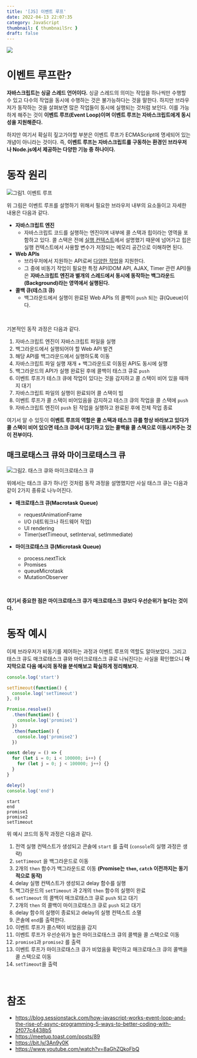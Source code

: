 ```yaml
---
title: '[JS] 이벤트 루프'
date: 2022-04-13 22:07:35
category: JavaScript
thumbnail: { thumbnailSrc }
draft: false
---
```


![](./images/thumbNail.gif)

# 이벤트 루프란?

**자바스크립트는 싱글 스레드 언어이다.** 싱글 스레드의 의미는 작업을 하나씩만 수행할 수 있고 다수의 작업을 동시에 수행하는 것은 불가능하다는 것을 말한다. 하지만 브라우저가 동작하는 것을 살펴보면 많은 작업들이 동시에 실행되는 것처럼 보인다. 이를 가능하게 해주는 것이 **이벤트 루프(Event Loop)이며 이벤트 루프는 자바스크립트에게 동시성을 지원해준다.**

하지만 여기서 확실히 짚고가야할 부분은 이벤트 루프가 ECMAScript에 명세되어 있는 개념이 아니라는 것이다. 즉, **이벤트 루프는 자바스크립트를 구동하는 환경인 브라우저나 Node.js에서 제공하는 다양한 기능 중 하나이다.**

# 동작 원리

![그림1. 이벤트 루프](./images/eventloop-01.png)

위 그림은 이벤트 루프를 설명하기 위해서 필요한 브라우저 내부의 요소들이고 자세한 내용은 다음과 같다.

- **자바스크립트 엔진**
  - 자바스크립트 코드를 실행하는 엔진이며 내부에 콜 스택과 힙이라는 영역을 포함하고 있다. 콜 스택은 전에 [실행 컨텍스트](https://leo-xee.github.io/JavaScript/execution-context/)에서 설명했기 때문에 넘어가고 힙은 실행 컨텍스트에서 사용할 변수가 저장되는 메모리 공간으로 이해하면 된다.
- **Web APIs**
  - 브라우저에서 지원하는 API로써 [다양한 작업](https://developer.mozilla.org/en-US/docs/Web/API)을 지원한다.
  - 그 중에 비동기 작업이 필요한 특정 API(DOM API, AJAX, Timer 관련 API)들은 **자바스크립트 엔진과 별개의 스레드에서 동시에 동작하는 백그라운드(Background)라는 영역에서 실행된다.**
- **콜백 큐(테스크 큐)**
  - 백그라운드에서 실행이 완료된 Web APIs 의 콜백이 `push` 되는 큐(Queue)이다.

<br>

기본적인 동작 과정은 다음과 같다.

1. 자바스크립트 엔진이 자바스크립트 파일을 실행
2. 백그라운드에서 실행되어야 할 Web API 발견
3. 해당 API를 백그라운드에서 실행하도록 이동
4. 자바스크립트 파일 실행 재개 + 백그라운드로 이동된 API도 동시에 실행
5. 백그라운드의 API가 실행 완료된 후에 콜백이 태스크 큐로 `push`
6. 이벤트 루프가 테스크 큐에 작업이 있다는 것을 감지하고 콜 스택이 비어 있을 때까지 대기
7. 자바스크립트 파일의 실행이 완료되어 콜 스택이 빔
8. 이벤트 루프가 콜 스택이 비어있음을 감지하고 테스크 큐의 작업을 콜 스택에 `push`
9. 자바스크립트 엔진이 `push` 된 작업을 실행하고 완료된 후에 전체 작업 종료

여기서 알 수 있듯이 **이벤트 루프의 역할은 콜 스택과 테스크 큐를 항상 바라보고 있다가 콜 스택이 비어 있으면 테스크 큐에서 대기하고 있는 콜백을 콜 스택으로 이동시켜주는 것이 전부이다.**

## 매크로태스크 큐와 마이크로태스크 큐

![그림2. 태스크 큐와 마이크로태스크 큐](./images/eventloop-02.gif)

위에서는 태스크 큐가 하나인 것처럼 동작 과정을 설명했지만 사실 태스크 큐는 다음과 같이 2가지 종류로 나누어진다.

- **매크로태스크 큐(Macrotask Queue)**

  - requestAnimationFrame
  - I/O (네트워크나 하드웨어 작업)
  - UI rendering
  - Timer(setTimeout, setInterval, setImmediate)

- **마이크로태스크 큐(Microtask Queue)**
  - process.nextTick
  - Promises
  - queueMicrotask
  - MutationObserver

<br>

**여기서 중요한 점은 마이크로태스크 큐가 매크로태스크 큐보다 우선순위가 높다는 것이다.**

# 동작 예시

이제 브라우저가 비동기를 제어하는 과정과 이벤트 루프의 역할도 알아보았다. 그리고 태스크 큐도 매크로태스크 큐와 마이크로태스크 큐로 나눠진다는 사실을 확인했으니 **마지막으로 다음 예시의 동작을 분석해보고 확실하게 정리해보자.**

```js
console.log('start')

setTimeout(function() {
  console.log('setTimeout')
}, 0)

Promise.resolve()
  .then(function() {
    console.log('promise1')
  })
  .then(function() {
    console.log('promise2')
  })

const deley = () => {
  for (let i = 0; i < 100000; i++) {
    for (let j = 0; j < 100000; j++) {}
  }
}

deley()
console.log('end')
```

```
start
end
promise1
promise2
setTimeout
```

위 예시 코드의 동작 과정은 다음과 같다.

1. 전역 실행 컨텍스트가 생성되고 콘솔에 `start` 를 출력 (`console`의 실행 과정은 생략)
2. `setTimeout` 을 백그라운드로 이동
3. 2개의 `then` 함수가 백그라운드로 이동 **(Promise는 `then`, `catch` 이전까지는 동기적으로 동작)**
4. delay 실행 컨텍스트가 생성되고 delay 함수를 실행
5. 백그라운드의 `setTimeout` 과 2개의 `then` 함수의 실행이 완료
6. `setTimeout` 의 콜백이 매크로태스크 큐로 `push` 되고 대기
7. 2개의 `then` 의 콜백이 마이크로태스크 큐로 `push` 되고 대기
8. delay 함수의 실행이 종료되고 delay의 실행 컨텍스트 소멸
9. 콘솔에 `end`를 출력한다.
10. 이벤트 루프가 콜스택이 비었음을 감지
11. 이벤트 루프가 우선순위가 높은 마이크로태스크 큐의 콜백을 콜 스택으로 이동
12. `promise1`과 `promise2` 를 출력
13. 이벤트 루프가 마이크로태스크 큐가 비었음을 확인하고 매크로태스크 큐의 콜백을 콜 스택으로 이동
14. `setTimeout`을 출력

<br>

# 참조

- https://blog.sessionstack.com/how-javascript-works-event-loop-and-the-rise-of-async-programming-5-ways-to-better-coding-with-2f077c4438b5
- https://meetup.toast.com/posts/89
- https://bit.ly/3An9y0K
- https://www.youtube.com/watch?v=8aGhZQkoFbQ

